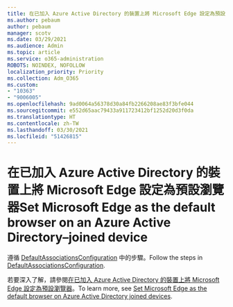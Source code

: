 ```yaml
---
title: 在已加入 Azure Active Directory 的裝置上將 Microsoft Edge 設定為預設瀏覽器
ms.author: pebaum
author: pebaum
manager: scotv
ms.date: 03/29/2021
ms.audience: Admin
ms.topic: article
ms.service: o365-administration
ROBOTS: NOINDEX, NOFOLLOW
localization_priority: Priority
ms.collection: Adm_O365
ms.custom:
- "10363"
- "9006005"
ms.openlocfilehash: 9ad0064a56378d30a84fb2266208ae83f3bfe044
ms.sourcegitcommit: e552d65aac79433a911723412bf1252d20d3f0da
ms.translationtype: HT
ms.contentlocale: zh-TW
ms.lasthandoff: 03/30/2021
ms.locfileid: "51426815"
---
```

# <a name="set-microsoft-edge-as-the-default-browser-on-an-azure-active-directoryjoined-device"></a><span data-ttu-id="284e7-102">在已加入 Azure Active Directory 的裝置上將 Microsoft Edge 設定為預設瀏覽器</span><span class="sxs-lookup"><span data-stu-id="284e7-102">Set Microsoft Edge as the default browser on an Azure Active Directory–joined device</span></span>

<span data-ttu-id="284e7-103">遵循 [DefaultAssociationsConfiguration](https://go.microsoft.com/fwlink/?linkid=2132650) 中的步驟。</span><span class="sxs-lookup"><span data-stu-id="284e7-103">Follow the steps in [DefaultAssociationsConfiguration](https://go.microsoft.com/fwlink/?linkid=2132650).</span></span>

<span data-ttu-id="284e7-104">若要深入了解，請參閱[在已加入 Azure Active Directory 的裝置上將 Microsoft Edge 設定為預設瀏覽器](https://go.microsoft.com/fwlink/?linkid=2132440)。</span><span class="sxs-lookup"><span data-stu-id="284e7-104">To learn more, see [Set Microsoft Edge as the default browser on Azure Active Directory joined devices](https://go.microsoft.com/fwlink/?linkid=2132440).</span></span>